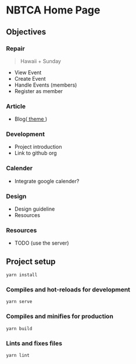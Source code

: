 # NBTCA Home Page

## Objectives

### Repair
> Hawaii + Sunday
+ View Event
+ Create Event
+ Handle Events (members)
+ Register as member

### Article

+ Blog([ theme ]( https://github.com/austin2035/astro-air-blog ))

### Development

+ Project introduction
+ Link to github org

### Calender

+ Integrate google calender?

### Design

+ Design guideline
+ Resources

### Resources

+ TODO (use the server) 

## Project setup
```
yarn install
```

### Compiles and hot-reloads for development
```
yarn serve
```

### Compiles and minifies for production
```
yarn build
```

### Lints and fixes files
```
yarn lint
```

